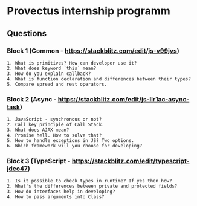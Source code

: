 # Provectus internship programm

## Questions

### Block 1 (Common - https://stackblitz.com/edit/js-v99jvs)
    1. What is primitives? How can developer use it?
    2. What does keyword `this` mean?
    3. How do you explain callback?
    4. What is function declaration and differences between their types?
    5. Compare spread and rest operators.
### Block 2 (Async - https://stackblitz.com/edit/js-llr1ac-async-task)
    1. JavaScript - synchronous or not?
    2. Call key principle of Call Stack.
    3. What does AJAX mean?
    4. Promise hell. How to solve that?
    5. How to handle exceptions in JS? Two options.
    6. Which framework will you choose for developing?
### Block 3 (TypeScript - https://stackblitz.com/edit/typescript-jdeo47)
    1. Is it possible to check types in runtime? If yes then how?
    2. What's the differences between private and protected fields?
    3. How do interfaces help in developing?
    4. How to pass arguments into Class?
